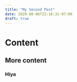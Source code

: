 ```yaml
---
title: "My Second Post"
date: 2020-08-06T22:16:31-07:00
draft: true
---
```

# Content

## More content

### Hiya
